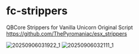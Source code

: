 # fc-strippers
QBCore Strippers for Vanilla Unicorn
Original Script https://github.com/ThePyromaniac/esx_strippers

![20250906031922_1](https://github.com/user-attachments/assets/1513e93f-e0c6-4363-ae71-e0e5d87fda17)
![20250906032111_1](https://github.com/user-attachments/assets/3a15358f-cf1d-4a64-87df-70dd8f04120a)
